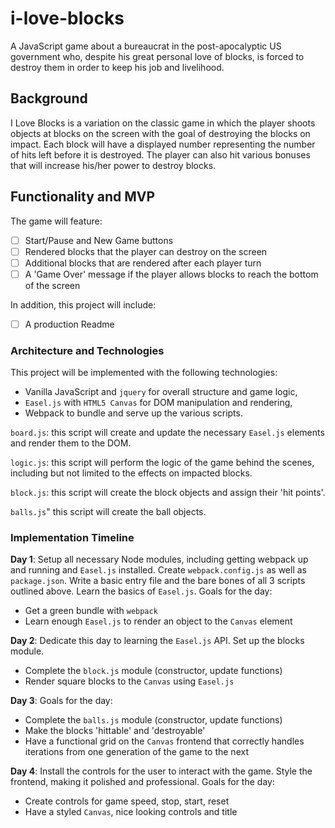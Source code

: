 # i-love-blocks

A JavaScript game about a bureaucrat in the post-apocalyptic US government who, despite his great personal love of blocks, is forced to destroy them in order to keep his job and livelihood.

## Background

I Love Blocks is a variation on the classic game in which the player shoots objects at blocks on the screen with the goal of destroying the blocks on impact.  Each block will have a displayed number representing the number of hits left before it is destroyed. The player can also hit various bonuses that will increase his/her power to destroy blocks.

## Functionality and MVP

The game will feature:

- [ ] Start/Pause and New Game buttons
- [ ] Rendered blocks that the player can destroy on the screen
- [ ] Additional blocks that are rendered after each player turn
- [ ] A 'Game Over' message if the player allows blocks to reach the bottom of the screen

In addition, this project will include:

- [ ] A production Readme

### Architecture and Technologies 

This project will be implemented with the following technologies:

- Vanilla JavaScript and `jquery` for overall structure and game logic,
- `Easel.js` with `HTML5 Canvas` for DOM manipulation and rendering,
- Webpack to bundle and serve up the various scripts.

`board.js`: this script will create and update the necessary `Easel.js` elements and render them to the DOM.

`logic.js`: this script will perform the logic of the game behind the scenes, including but not limited to the effects on impacted blocks.

`block.js`: this script will create the block objects and assign their 'hit points'.

`balls.js`" this script will create the ball objects.

### Implementation Timeline

**Day 1**: Setup all necessary Node modules, including getting webpack up and running and `Easel.js` installed.  Create `webpack.config.js` as well as `package.json`.  Write a basic entry file and the bare bones of all 3 scripts outlined above.  Learn the basics of `Easel.js`.  Goals for the day:

- Get a green bundle with `webpack`
- Learn enough `Easel.js` to render an object to the `Canvas` element

**Day 2**: Dedicate this day to learning the `Easel.js` API.  Set up the blocks module.

- Complete the `block.js` module (constructor, update functions)
- Render square blocks to the `Canvas` using `Easel.js`

**Day 3**:  Goals for the day:

- Complete the `balls.js` module (constructor, update functions)
- Make the blocks 'hittable' and 'destroyable'
- Have a functional grid on the `Canvas` frontend that correctly handles iterations from one generation of the game to the next

**Day 4**: Install the controls for the user to interact with the game.  Style the frontend, making it polished and professional.  Goals for the day:

- Create controls for game speed, stop, start, reset
- Have a styled `Canvas`, nice looking controls and title
